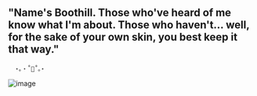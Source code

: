 ##  "Name's Boothill. Those who've heard of me know what I'm about. Those who haven't... well, for the sake of your own skin, you best keep it that way."
      ⋆｡‧˚🍒˚｡⋆
![image](https://github.com/user-attachments/assets/afea6435-1b7e-4769-98a2-ed5c89f6a16e)


